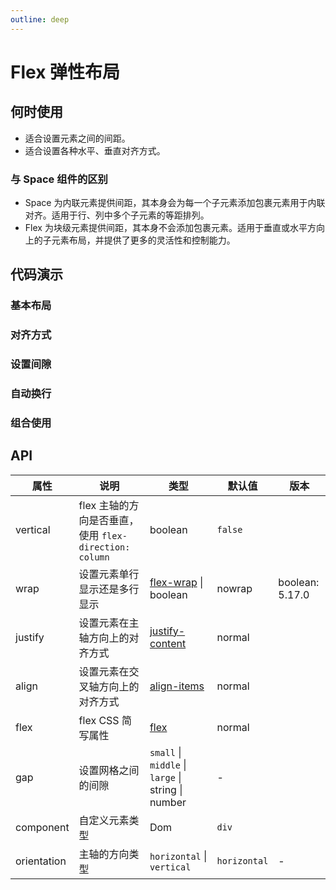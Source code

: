 ```yaml
---
outline: deep
---
```


# Flex 弹性布局

## 何时使用

- 适合设置元素之间的间距。
- 适合设置各种水平、垂直对齐方式。

### 与 Space 组件的区别

- Space 为内联元素提供间距，其本身会为每一个子元素添加包裹元素用于内联对齐。适用于行、列中多个子元素的等距排列。
- Flex 为块级元素提供间距，其本身不会添加包裹元素。适用于垂直或水平方向上的子元素布局，并提供了更多的灵活性和控制能力。

## 代码演示

### 基本布局

<demo vue="flex/basic.vue"></demo>

### 对齐方式

<demo vue="flex/align.vue"></demo>

### 设置间隙

<demo vue="flex/gap.vue"></demo>

### 自动换行

<demo vue="flex/wrap.vue"></demo>

### 组合使用

<demo vue="flex/combination.vue"></demo>

## API

| 属性 | 说明 | 类型 | 默认值 | 版本 |
| --- | --- | --- | --- | --- |
| vertical | flex 主轴的方向是否垂直，使用 `flex-direction: column` | boolean | `false` |
| wrap | 设置元素单行显示还是多行显示 | [flex-wrap](https://developer.mozilla.org/zh-CN/docs/Web/CSS/flex-wrap) \| boolean | nowrap | boolean: 5.17.0 |
| justify | 设置元素在主轴方向上的对齐方式 | [justify-content](https://developer.mozilla.org/zh-CN/docs/Web/CSS/justify-content) | normal |  |
| align | 设置元素在交叉轴方向上的对齐方式 | [align-items](https://developer.mozilla.org/zh-CN/docs/Web/CSS/align-items) | normal |  |
| flex | flex CSS 简写属性 | [flex](https://developer.mozilla.org/zh-CN/docs/Web/CSS/flex) | normal |  |
| gap | 设置网格之间的间隙 | `small` \| `middle` \| `large` \| string \| number | - |  |
| component | 自定义元素类型 | Dom | `div` |  |
| orientation | 主轴的方向类型 | `horizontal` \| `vertical` | `horizontal` | - |
